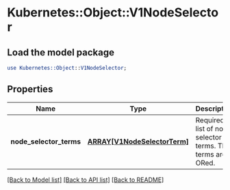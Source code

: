 # Kubernetes::Object::V1NodeSelector

## Load the model package
```perl
use Kubernetes::Object::V1NodeSelector;
```

## Properties
Name | Type | Description | Notes
------------ | ------------- | ------------- | -------------
**node_selector_terms** | [**ARRAY[V1NodeSelectorTerm]**](V1NodeSelectorTerm.md) | Required. A list of node selector terms. The terms are ORed. | 

[[Back to Model list]](../README.md#documentation-for-models) [[Back to API list]](../README.md#documentation-for-api-endpoints) [[Back to README]](../README.md)


